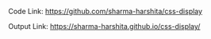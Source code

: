 Code Link: https://github.com/sharma-harshita/css-display

Output Link: https://sharma-harshita.github.io/css-display/
